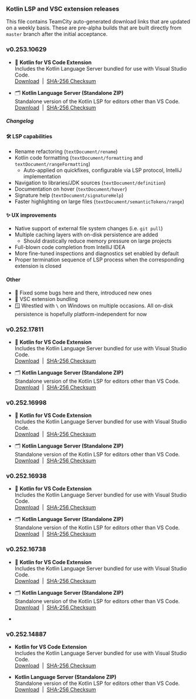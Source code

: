 ### Kotlin LSP and VSC extension releases

This file contains TeamCity auto-generated download links that are updated on a weekly basis.
These are pre-alpha builds that are built directly from `master` branch after the initial acceptance.

### v0.253.10629
- :test_tube: **Kotlin for VS Code Extension**  
  Includes the Kotlin Language Server bundled for use with Visual Studio Code.  
  [Download](https://download-cdn.jetbrains.com/kotlin-lsp/0.253.10629/kotlin-0.253.10629.vsix) &nbsp;|&nbsp; [SHA-256 Checksum](https://download-cdn.jetbrains.com/kotlin-lsp/0.253.10629/kotlin-0.253.10629.vsix.sha256)

- :card_index_dividers: **Kotlin Language Server (Standalone ZIP)**  
  Standalone version of the Kotlin LSP for editors other than VS Code.  
  [Download](https://download-cdn.jetbrains.com/kotlin-lsp/0.253.10629/kotlin-0.253.10629.zip) &nbsp;|&nbsp; [SHA-256 Checksum](https://download-cdn.jetbrains.com/kotlin-lsp/0.253.10629/kotlin-0.253.10629.zip.sha256)


##### Changelog

#### 🛠 LSP capabilities
* Rename refactoring (`textDocument/rename`)
* Kotlin code formatting (`textDocument/formatting` and `textDocument/rangeFormatting`)
    * Auto-applied on quickfixes, configurable via LSP protocol, IntelliJ implementation
* Navigation to libraries/JDK sources (`textDocument/definition`)
* Documentation on hover (`textDocument/hover`)
* Signature help (`textDocument/signatureHelp`)
* Faster highlighting on large files (`textDocument/semanticTokens/range`)

#### ✨ UX improvements
* Native support of external file system changes (i.e. `git pull`)
* Multiple caching layers with on-disk persistence are added
    * Should drastically reduce memory pressure on large projects
* Full-blown code completion from IntelliJ IDEA
* More fine-tuned inspections and diagnostics set enabled by default
* Proper termination sequence of LSP process when the corresponding extension is closed

#### Other
* 🐛 Fixed some bugs here and there, introduced new ones
* 🧩 VSC extension bundling
* 🪟 Wrestled with `\` on Windows on multiple occasions. All on-disk persistence is hopefully platform-independent for now 

### v0.252.17811
- :test_tube: **Kotlin for VS Code Extension**  
  Includes the Kotlin Language Server bundled for use with Visual Studio Code.  
  [Download](https://download-cdn.jetbrains.com/kotlin-lsp/0.252.17811/kotlin-0.252.17811.vsix) &nbsp;|&nbsp; [SHA-256 Checksum](https://download-cdn.jetbrains.com/kotlin-lsp/0.252.17811/kotlin-0.252.17811.vsix.sha256)

- :card_index_dividers: **Kotlin Language Server (Standalone ZIP)**  
  Standalone version of the Kotlin LSP for editors other than VS Code.  
  [Download](https://download-cdn.jetbrains.com/kotlin-lsp/0.252.17811/kotlin-0.252.17811.zip) &nbsp;|&nbsp; [SHA-256 Checksum](https://download-cdn.jetbrains.com/kotlin-lsp/0.252.17811/kotlin-0.252.17811.zip.sha256)

### v0.252.16998
- :test_tube: **Kotlin for VS Code Extension**  
  Includes the Kotlin Language Server bundled for use with Visual Studio Code.  
  [Download](https://download-cdn.jetbrains.com/kotlin-lsp/0.252.16998/kotlin-0.252.16998.vsix) &nbsp;|&nbsp; [SHA-256 Checksum](https://download-cdn.jetbrains.com/kotlin-lsp/0.252.16998/kotlin-0.252.16998.vsix.sha256)

- :card_index_dividers: **Kotlin Language Server (Standalone ZIP)**  
  Standalone version of the Kotlin LSP for editors other than VS Code.  
  [Download](https://download-cdn.jetbrains.com/kotlin-lsp/0.252.16998/kotlin-0.252.16998.zip) &nbsp;|&nbsp; [SHA-256 Checksum](https://download-cdn.jetbrains.com/kotlin-lsp/0.252.16998/kotlin-0.252.16998.zip.sha256)

### v0.252.16938
- :test_tube: **Kotlin for VS Code Extension**  
  Includes the Kotlin Language Server bundled for use with Visual Studio Code.  
  [Download](https://download-cdn.jetbrains.com/kotlin-lsp/0.252.16938/kotlin-0.252.16938.vsix) &nbsp;|&nbsp; [SHA-256 Checksum](https://download-cdn.jetbrains.com/kotlin-lsp/0.252.16938/kotlin-0.252.16938.vsix.sha256)

- :card_index_dividers: **Kotlin Language Server (Standalone ZIP)**  
  Standalone version of the Kotlin LSP for editors other than VS Code.  
  [Download](https://download-cdn.jetbrains.com/kotlin-lsp/0.252.16938/kotlin-0.252.16938.zip) &nbsp;|&nbsp; [SHA-256 Checksum](https://download-cdn.jetbrains.com/kotlin-lsp/0.252.16938/kotlin-0.252.16938.zip.sha256)

### v0.252.16738

- :test_tube: **Kotlin for VS Code Extension**  
  Includes the Kotlin Language Server bundled for use with Visual Studio Code.  
  [Download](https://download-cdn.jetbrains.com/kotlin-lsp/0.252.16738/kotlin-0.252.16738.vsix) &nbsp;|&nbsp; [SHA-256 Checksum](https://download-cdn.jetbrains.com/kotlin-lsp/0.252.16738/kotlin-0.252.16738.vsix.sha256)

- :card_index_dividers: **Kotlin Language Server (Standalone ZIP)**  
  Standalone version of the Kotlin LSP for editors other than VS Code.  
  [Download](https://download-cdn.jetbrains.com/kotlin-lsp/0.252.16738/kotlin-0.252.16738.zip) &nbsp;|&nbsp; [SHA-256 Checksum](https://download-cdn.jetbrains.com/kotlin-lsp/0.252.16738/kotlin-0.252.16738.zip.sha256)
- 
### v0.252.14887

- **Kotlin for VS Code Extension**  
  Includes the Kotlin Language Server bundled for use with Visual Studio Code.  
  [Download](https://download-cdn.jetbrains.com/kotlin-lsp/0.252.14887/kotlin-0.252.14887.vsix) &nbsp;|&nbsp; [SHA-256 Checksum](https://download-cdn.jetbrains.com/kotlin-lsp/0.252.14887/kotlin-0.252.14887.vsix.sha256)

-  **Kotlin Language Server (Standalone ZIP)**  
  Standalone version of the Kotlin LSP for editors other than VS Code.  
  [Download](https://download-cdn.jetbrains.com/kotlin-lsp/0.252.14887/kotlin-0.252.14887.zip) &nbsp;|&nbsp; [SHA-256 Checksum](https://download-cdn.jetbrains.com/kotlin-lsp/0.252.14887/kotlin-0.252.14887.zip.sha256)
